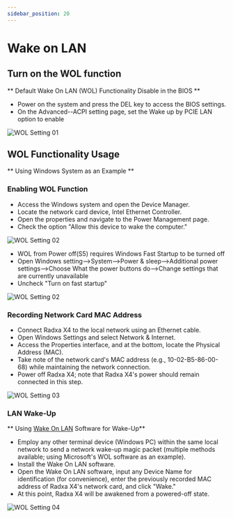 ```yaml
---
sidebar_position: 20
---
```


# Wake on LAN

## Turn on the WOL function

** Default Wake On LAN (WOL) Functionality Disable in the BIOS **

- Power on the system and press the DEL key to access the BIOS settings.
- On the Advanced--ACPI setting page, set the Wake up by PCIE LAN option to enable

![WOL Setting 01](/img/x/x4/wol-setting-01.webp)

## WOL Functionality Usage

** Using Windows System as an Example **

### Enabling WOL Function

- Access the Windows system and open the Device Manager.
- Locate the network card device, Intel Ethernet Controller.
- Open the properties and navigate to the Power Management page.
- Check the option "Allow this device to wake the computer."

![WOL Setting 02](/img/x/x4/wol-setting-02.webp)

- WOL from Power off(S5) requires Windows Fast Startup to be turned off
- Open Windows setting-->System-->Power & sleep-->Additional power settings-->Choose What the power buttons do-->Change settings that are currently unavailable
- Uncheck "Turn on fast startup"

![WOL Setting 02](/img/x/x4/wol-setting-03.webp)

### Recording Network Card MAC Address

- Connect Radxa X4 to the local network using an Ethernet cable.
- Open Windows Settings and select Network & Internet.
- Access the Properties interface, and at the bottom, locate the Physical Address (MAC).
- Take note of the network card's MAC address (e.g., 10-02-B5-86-00-68) while maintaining the network connection.
- Power off Radxa X4; note that Radxa X4's power should remain connected in this step.

![WOL Setting 03](/img/x/x4/wol-setting-04.webp)

### LAN Wake-Up

** Using [Wake On LAN](https://apps.microsoft.com/detail/9WZDNCRDFSHB?activetab=pivot%3Aoverviewtab&hl=en-us&gl=US) Software for Wake-Up**

- Employ any other terminal device (Windows PC) within the same local network to send a network wake-up magic packet (multiple methods available; using Microsoft's WOL software as an example).
- Install the Wake On LAN software.
- Open the Wake On LAN software, input any Device Name for identification (for convenience), enter the previously recorded MAC address of Radxa X4's network card, and click "Wake."
- At this point, Radxa X4 will be awakened from a powered-off state.

![WOL Setting 04](/img/x/x2l/wol-setting-04.webp)
